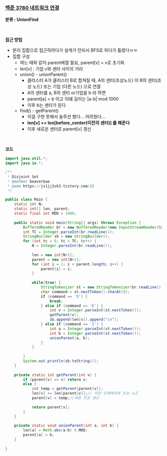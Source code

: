 ### [백준 3780 네트워크 연결](https://www.acmicpc.net/problem/3780)

**분류 : UnionFind**

<br>

 **접근 방법**

- 분리 집합으로 접근하려다가 설계가 안되서 BFS로 하다가 틀렸다ㅠㅠ
- 집합 구성
  - 여느 때와 같이 parent배열 필요, parent[v] = v로 초기화
  - len[v] : 기업 v와 센터 사이의 거리
  - union() - unionParent()
    - 클러스터 A가 클러스터 B로 합쳐질 때, A의 센터(조상노드) 이 B의 센터(조상 노드) 또는 기업 (다른 노드) 으로 연결
    - A의 센터를 a, B의 센터 or기업을 b 라 하면
    - parent[a] = b 이고 이떄 길이는 |a-b| mod 1000
    - 이후 b는 센터가 된다
  - find() - getParent()
    - 이걸 구현 못해서 솔루션 봤다... 어려웠다...
    - **len[v] += len[before_center(이전의 센터)] 를 해준다** 
    - 이후 새로운 센터로 parent[v] 갱신

<br>

**코드**

```java
import java.util.*;
import java.io.*;

/**
 * Disjoint Set
 * @author beaverbae
 * @see https://js1jj2sk3.tistory.com/21
 */

public class Main {
	static int N;
	static int[] len, parent;
	static final int MOD = 1000;
	
	public static void main(String[] args) throws Exception {
		BufferedReader br = new BufferedReader(new InputStreamReader(System.in));
		int TC = Integer.parseInt(br.readLine());
		StringBuilder sb = new StringBuilder();
		for (int tc = 0; tc < TC; tc++) {
			N = Integer.parseInt(br.readLine());
			
			len = new int[N+1];
			parent = new int[N+1];
			for (int i = 1; i < parent.length; i++) {
				parent[i] = i;
			}
			
			while(true) {
				StringTokenizer st = new StringTokenizer(br.readLine());
				char command = st.nextToken().charAt(0);
				if (command == 'O') {
					break;
				} else if (command == 'E') {
					int v = Integer.parseInt(st.nextToken());
					getParent(v);
					sb.append(len[v]).append("\n");
				} else if (command == 'I') {
					int a = Integer.parseInt(st.nextToken());
					int b = Integer.parseInt(st.nextToken());
					unionParent(a, b);
				}
			}
			
		}
		System.out.println(sb.toString());
	}
	
	private static int getParent(int v) {
		if (parent[v] == v) return v;
		else {
			int temp = getParent(parent[v]);
			len[v] += len[parent[v]];// 이전 단계에서의 조상 노드
			parent[v] = temp;//새로 조상 갱신
			
			return parent[v];
		}
	}
	
	private static void unionParent(int a, int b) {
		len[a] = Math.abs(a-b) % MOD;
		parent[a] = b;
	}
	
}
```

